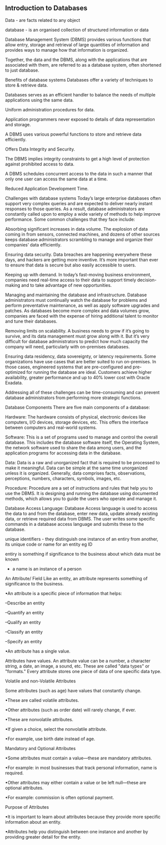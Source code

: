 ## Introduction to Databases

Data -  are facts related to any object 

database - is an organised collection of structured information or data

Database Management System (DBMS) provides various functions that allow entry, storage and retrieval of large quantities of information and provides ways to manage how that information is organized.



Together, the data and the DBMS, along with the applications that are associated with them, are referred to as a database system, often shortened to just database.

Benefits of database systems 
Databases offer a variety of techniques to store & retrieve data.


Databases serves as an efficient handler to balance the needs of multiple applications using the same data.


Uniform administration procedures for data.


Application programmers never exposed to details of data representation and storage.


A DBMS uses various powerful functions to store and retrieve data efficiently.


Offers Data Integrity and Security.


The DBMS implies integrity constraints to get a high level of protection against prohibited access to data.


A DBMS schedules concurrent access to the data in such a manner that only one user can access the same data at a time.
﻿

Reduced Application Development Time.


Challenges with database systems
Today’s large enterprise databases often support very complex queries and are expected to deliver nearly instant responses to those queries. As a result, database administrators are constantly called upon to employ a wide variety of methods to help improve performance. Some common challenges that they face include:



Absorbing significant increases in data volume. The explosion of data coming in from sensors, connected machines, and dozens of other sources keeps database administrators scrambling to manage and organize their companies’ data efficiently.


Ensuring data security. Data breaches are happening everywhere these days, and hackers are getting more inventive. It’s more important than ever to ensure that data is secure but also easily accessible to users.


Keeping up with demand. In today’s fast-moving business environment, companies need real-time access to their data to support timely decision-making and to take advantage of new opportunities.


Managing and maintaining the database and infrastructure. Database administrators must continually watch the database for problems and perform preventative maintenance, as well as apply software upgrades and patches. As databases become more complex and data volumes grow, companies are faced with the expense of hiring additional talent to monitor and tune their databases.


Removing limits on scalability. A business needs to grow if it’s going to survive, and its data management must grow along with it. But it’s very difficult for database administrators to predict how much capacity the company will need, particularly with on-premises databases.


Ensuring data residency, data sovereignty, or latency requirements. Some organizations have use cases that are better suited to run on-premises. In those cases, engineered systems that are pre-configured and pre-optimized for running the database are ideal. Customers achieve higher availability, greater performance and up to 40% lower cost with Oracle Exadata.


Addressing all of these challenges can be time-consuming and can prevent database administrators from performing more strategic functions.

Database Components
There are five main components of a database:



Hardware: The hardware consists of physical, electronic devices like computers, I/O devices, storage devices, etc. This offers the interface between computers and real-world systems.



Software: This is a set of programs used to manage and control the overall database. This includes the database software itself, the Operating System, the network software used to share the data among users, and the application programs for accessing data in the database.



Data: Data is a raw and unorganized fact that is required to be processed to make it meaningful. Data can be simple at the same time unorganized unless it is organized. Generally, data comprises facts, observations, perceptions, numbers, characters, symbols, images, etc.



Procedure: Procedure are a set of instructions and rules that help you to use the DBMS. It is designing and running the database using documented methods, which allows you to guide the users who operate and manage it.



Database Access Language: Database Access language is used to access the data to and from the database, enter new data, update already existing data, or retrieve required data from DBMS. The user writes some specific commands in a database access language and submits these to the database.

unique identifiers - they distinguish one instance of an entiry from another, its unique code or name for an entity eg ID

entiry is something if significance to the business about which data must be known
 -  a name is an instance of a person 

 An Attribute/ Field
Like an entity, an attribute represents something of significance to the business.

•An attribute is a specific piece of information that helps:

–Describe an entity

–Quantify an entity

–Qualify an entity

–Classify an entity

–Specify an entity

•An attribute has a single value.



Attributes have values. An attribute value can be a number, a character string, a date, an image, a sound, etc.
These are called "data types" or "formats."
Every attribute stores one piece of data of one specific data type.

Volatile and non-Volatile Attributes

Some attributes (such as age) have values that constantly change.

•These are called volatile attributes.

•Other attributes (such as order date) will rarely change, if ever.

•These are nonvolatile attributes.

•If given a choice, select the nonvolatile attribute.

•For example, use birth date instead of age.



Mandatory and Optional Attributes

•Some attributes must contain a value—these are mandatory attributes.

•For example: in most businesses that track personal information, name is required.

•Other attributes may either contain a value or be left null—these are optional attributes.

•For example: commission is often optional payment.



Purpose of Attributes

•It is important to learn about attributes because they provide more specific information about an entity.

•Attributes help you distinguish between one instance and another by providing greater detail for the entity.